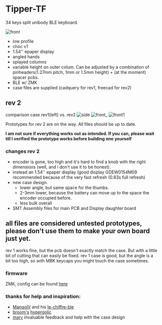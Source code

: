 # Tipper-TF
34 keys split unibody BLE keyboard. 

![front](https://raw.githubusercontent.com/weteor/Tipper-TF/main/img/case_top.jpg)

- low profile
- choc v1
- 1.54'' epaper display
- angled hands
- splayed columns
- variable height on outer colum. Can be adjusted by a combination of pinheaders(1.27mm pitch, 1mm or 1.5mm height) + (at the moment) spacer pcbs.
- BLE w/ ZMK
- case files are supplied (cadquery for rev1, freecad for rev2)

## rev 2

comparison case rev1(left) vs. rev2
![side](https://raw.githubusercontent.com/weteor/Tipper-TF/main/img/proto_rev2_comparison_side.png)
![front_](https://raw.githubusercontent.com/weteor/Tipper-TF/main/img/proto_rev2_comparison_front.png)
![front1](https://raw.githubusercontent.com/weteor/Tipper-TF/main/img/proto_rev2_comparison_front_2.png)


Prototypes for rev 2 are on the way. All files should be up to date.

**I am not sure if everything works out as intended. If you can, please wait till I verified the prototype works before building one yourself**



### changes rev 2
- encoder is gone, too high and it's hard to find a knob with the right dimensions (well, and i don't use it to be honest).
- instead an 1.54'' epaper display (good display GDEW0154M09 recommended because of the very fast refresh (0.83s full refresh)
- new case design. 
  - lower angle, but same space for the thumbs. 
  - 2-3mm lower, because the battery can move up to the space the encoder occupied before.
  - less bulk overall
- SMT Assembly files for main PCB and Display daughter board

## all files are considered untested prototypes, please don't use them to make your own board just yet. 
rev 1 works fine, but the pcb doesn't exactly match the case. But with a little bit of cutting that can easily be fixed.
rev 1 case is good, but the angle is a bit too high, so with MBK keycaps you might touch the case sometimes.

### firmware 
ZMK, config can be found [here](https://github.com/weteor/Tipper_TF-Config)

### thanks for help and inspiration:
- [MangoIV](https://github.com/MangoIV/) and his [le-chiffre-ble](https://github.com/MangoIV/le_chiff_ble)
- [broom's](https://github.com/davidphilipbarr) [hypergolic](https://github.com/davidphilipbarr/hypergolic)
- [marv](https://github.com/MarvFPV) invaluable feedback and help with the case design
